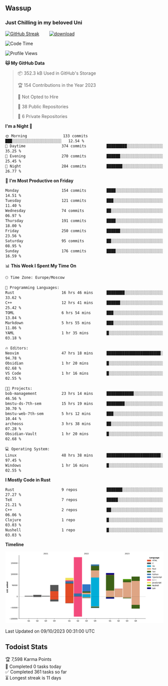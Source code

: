 ## Wassup 
### Just Chilling in my beloved Uni 

<!--
-->

[![GitHub Streak](http://github-readme-streak-stats.herokuapp.com?user=archeoss&theme=shades-of-purple&hide_border=true&date_format=j%20M%5B%20Y%5D)](https://git.io/streak-stats)&nbsp;&nbsp;&nbsp;&nbsp;&nbsp;&nbsp;&nbsp;&nbsp;[![download](https://user-images.githubusercontent.com/68448737/147796309-d8b65b1d-4dde-40d9-b03a-2b42aaa6cd43.jpeg)
](http://bmstu.ru/)

<!--START_SECTION:waka-->
![Code Time](http://img.shields.io/badge/Code%20Time-1%2C865%20hrs%2038%20mins-blue)

![Profile Views](http://img.shields.io/badge/Profile%20Views-56-blue)

**🐱 My GitHub Data** 

> 📦 352.3 kB Used in GitHub's Storage 
 > 
> 🏆 154 Contributions in the Year 2023
 > 
> 🚫 Not Opted to Hire
 > 
> 📜 38 Public Repositories 
 > 
> 🔑 6 Private Repositories 
 > 
**I'm a Night 🦉** 

```text
🌞 Morning                133 commits         ███░░░░░░░░░░░░░░░░░░░░░░   12.54 % 
🌆 Daytime                374 commits         █████████░░░░░░░░░░░░░░░░   35.25 % 
🌃 Evening                270 commits         ██████░░░░░░░░░░░░░░░░░░░   25.45 % 
🌙 Night                  284 commits         ███████░░░░░░░░░░░░░░░░░░   26.77 % 
```
📅 **I'm Most Productive on Friday** 

```text
Monday                   154 commits         ████░░░░░░░░░░░░░░░░░░░░░   14.51 % 
Tuesday                  121 commits         ███░░░░░░░░░░░░░░░░░░░░░░   11.40 % 
Wednesday                74 commits          ██░░░░░░░░░░░░░░░░░░░░░░░   06.97 % 
Thursday                 191 commits         ████░░░░░░░░░░░░░░░░░░░░░   18.00 % 
Friday                   250 commits         ██████░░░░░░░░░░░░░░░░░░░   23.56 % 
Saturday                 95 commits          ██░░░░░░░░░░░░░░░░░░░░░░░   08.95 % 
Sunday                   176 commits         ████░░░░░░░░░░░░░░░░░░░░░   16.59 % 
```


📊 **This Week I Spent My Time On** 

```text
🕑︎ Time Zone: Europe/Moscow

💬 Programming Languages: 
Rust                     16 hrs 46 mins      ████████░░░░░░░░░░░░░░░░░   33.62 % 
C++                      12 hrs 41 mins      ██████░░░░░░░░░░░░░░░░░░░   25.42 % 
TOML                     6 hrs 54 mins       ███░░░░░░░░░░░░░░░░░░░░░░   13.84 % 
Markdown                 5 hrs 55 mins       ███░░░░░░░░░░░░░░░░░░░░░░   11.86 % 
YAML                     1 hr 35 mins        █░░░░░░░░░░░░░░░░░░░░░░░░   03.18 % 

🔥 Editors: 
Neovim                   47 hrs 18 mins      ████████████████████████░   94.78 % 
Obsidian                 1 hr 20 mins        █░░░░░░░░░░░░░░░░░░░░░░░░   02.68 % 
VS Code                  1 hr 16 mins        █░░░░░░░░░░░░░░░░░░░░░░░░   02.55 % 

🐱‍💻 Projects: 
bob-management           23 hrs 14 mins      ████████████░░░░░░░░░░░░░   46.56 % 
bmstu-ds-7th-sem         15 hrs 19 mins      ████████░░░░░░░░░░░░░░░░░   30.70 % 
bmstu-web-7th-sem        5 hrs 12 mins       ███░░░░░░░░░░░░░░░░░░░░░░   10.44 % 
archeoss                 3 hrs 38 mins       ██░░░░░░░░░░░░░░░░░░░░░░░   07.28 % 
Obsidian-Vault           1 hr 20 mins        █░░░░░░░░░░░░░░░░░░░░░░░░   02.68 % 

💻 Operating System: 
Linux                    48 hrs 38 mins      ████████████████████████░   97.45 % 
Windows                  1 hr 16 mins        █░░░░░░░░░░░░░░░░░░░░░░░░   02.55 % 
```

**I Mostly Code in Rust** 

```text
Rust                     9 repos             ███████░░░░░░░░░░░░░░░░░░   27.27 % 
TeX                      7 repos             █████░░░░░░░░░░░░░░░░░░░░   21.21 % 
C++                      2 repos             ██░░░░░░░░░░░░░░░░░░░░░░░   06.06 % 
Clojure                  1 repo              █░░░░░░░░░░░░░░░░░░░░░░░░   03.03 % 
Nushell                  1 repo              █░░░░░░░░░░░░░░░░░░░░░░░░   03.03 % 
```



**Timeline**

![Lines of Code chart](https://raw.githubusercontent.com/archeoss/archeoss/master/assets/bar_graph.png)


 Last Updated on 09/10/2023 00:31:00 UTC
<!--END_SECTION:waka-->

## Todoist Stats

<!-- TODO-IST:START -->
🏆  7,598 Karma Points           
🌸  Completed 0 tasks today           
✅  Completed 361 tasks so far           
⏳  Longest streak is 11 days
<!-- TODO-IST:END -->
